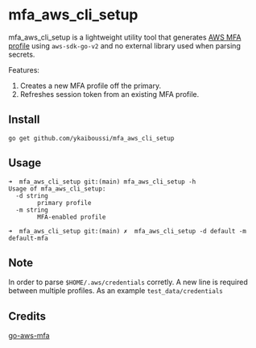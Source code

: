 # mfa_aws_cli_setup

mfa_aws_cli_setup is a lightweight utility tool that generates [AWS MFA profile](https://aws.amazon.com/premiumsupport/knowledge-center/authenticate-mfa-cli/) using `aws-sdk-go-v2` and no external library used when parsing secrets.

Features:
1. Creates a new MFA profile off the primary.
2. Refreshes session token from an existing MFA profile.

## Install 
```
go get github.com/ykaiboussi/mfa_aws_cli_setup
```

## Usage
```
➜  mfa_aws_cli_setup git:(main) mfa_aws_cli_setup -h
Usage of mfa_aws_cli_setup:
  -d string
    	primary profile
  -m string
    	MFA-enabled profile

➜  mfa_aws_cli_setup git:(main) ✗  mfa_aws_cli_setup -d default -m default-mfa
```

## Note
In order to parse `$HOME/.aws/credentials` corretly. A new line is required between multiple profiles. As an example `test_data/credentials`


## Credits 
[go-aws-mfa](https://github.com/jdevelop/go-aws-mfa)
